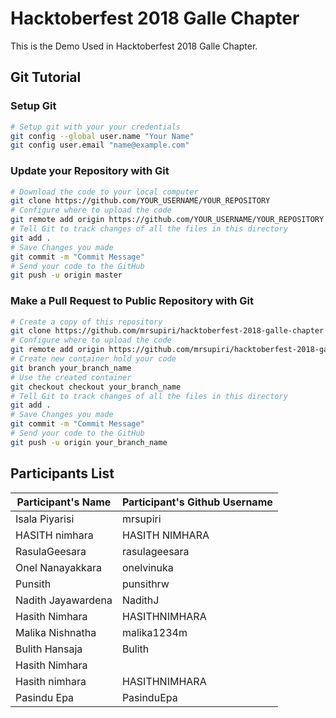 
# Hacktoberfest 2018 Galle Chapter
This is the Demo Used in Hacktoberfest 2018 Galle Chapter. 

## Git Tutorial
### Setup Git
```bash
# Setup git with your your credentials
git config --global user.name "Your Name"
git config user.email "name@example.com"
```
### Update your Repository with Git
```bash
# Download the code to your local computer
git clone https://github.com/YOUR_USERNAME/YOUR_REPOSITORY
# Configure where to upload the code
git remote add origin https://github.com/YOUR_USERNAME/YOUR_REPOSITORY
# Tell Git to track changes of all the files in this directory
git add .
# Save Changes you made
git commit -m "Commit Message"
# Send your code to the GitHub
git push -u origin master
```

### Make a Pull Request to Public Repository with Git
```bash
# Create a copy of this repository
git clone https://github.com/mrsupiri/hacktoberfest-2018-galle-chapter
# Configure where to upload the code
git remote add origin https://github.com/mrsupiri/hacktoberfest-2018-galle-chapter
# Create new container hold your code
git branch your_branch_name
# Use the created container
git checkout checkout your_branch_name
# Tell Git to track changes of all the files in this directory
git add .
# Save Changes you made
git commit -m "Commit Message"
# Send your code to the GitHub
git push -u origin your_branch_name
```
###

## Participants List
| Participant's Name | Participant's Github Username |
|------------------|-----------------------------|
|Isala Piyarisi|mrsupiri|
|HASITH nimhara|HASITH NIMHARA|
|RasulaGeesara|rasulageesara|
|Onel Nanayakkara|onelvinuka|
|Punsith|punsithrw|
|Nadith Jayawardena|NadithJ|
|Hasith Nimhara|HASITHNIMHARA|
|Malika Nishnatha|malika1234m|
|Bulith Hansaja|Bulith|
|Hasith Nimhara||HASITH NIMHARA|
|Hasith nimhara|HASITHNIMHARA|
|Pasindu Epa|PasinduEpa|

